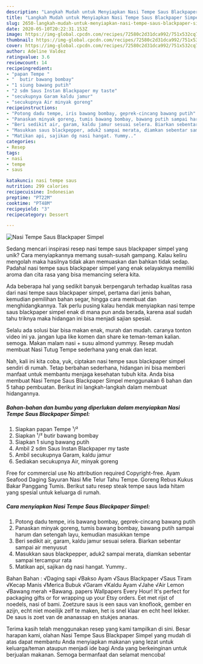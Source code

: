 ```yaml
---
description: "Langkah Mudah untuk Menyiapkan Nasi Tempe Saus Blackpaper Simpel yang Lezat Sekali"
title: "Langkah Mudah untuk Menyiapkan Nasi Tempe Saus Blackpaper Simpel yang Lezat Sekali"
slug: 2650-langkah-mudah-untuk-menyiapkan-nasi-tempe-saus-blackpaper-simpel-yang-lezat-sekali
date: 2020-05-10T20:22:31.153Z
image: https://img-global.cpcdn.com/recipes/72580c2d31dca992/751x532cq70/nasi-tempe-saus-blackpaper-simpel-foto-resep-utama.jpg
thumbnail: https://img-global.cpcdn.com/recipes/72580c2d31dca992/751x532cq70/nasi-tempe-saus-blackpaper-simpel-foto-resep-utama.jpg
cover: https://img-global.cpcdn.com/recipes/72580c2d31dca992/751x532cq70/nasi-tempe-saus-blackpaper-simpel-foto-resep-utama.jpg
author: Adeline Valdez
ratingvalue: 3.6
reviewcount: 14
recipeingredient:
- "papan Tempe "
- "  butir bawang bombay"
- "1 siung bawang putih"
- "2 sdm Saus Instan Blackpaper my taste"
- "secukupnya Garam kaldu jamur"
- "secukupnya Air minyak goreng"
recipeinstructions:
- "Potong dadu tempe, iris bawang bombay, geprek-cincang bawang putih"
- "Panaskan minyak goreng, tumis bawang bombay, bawang putih sampai harum dan setengah layu, kemudian masukkan tempe"
- "Beri sedikit air, garam, kaldu jamur sesuai selera. Biarkan sebentar sampai air menyusut"
- "Masukkan saus blackpepper, aduk2 sampai merata, diamkan sebentar sampai tercampur rata"
- "Matikan api, sajikan dg nasi hangat. Yummy.."
categories:
- Resep
tags:
- nasi
- tempe
- saus

katakunci: nasi tempe saus 
nutrition: 299 calories
recipecuisine: Indonesian
preptime: "PT22M"
cooktime: "PT48M"
recipeyield: "3"
recipecategory: Dessert

---
```



![Nasi Tempe Saus Blackpaper Simpel](https://img-global.cpcdn.com/recipes/72580c2d31dca992/751x532cq70/nasi-tempe-saus-blackpaper-simpel-foto-resep-utama.jpg)

Sedang mencari inspirasi resep nasi tempe saus blackpaper simpel yang unik? Cara menyiapkannya memang susah-susah gampang. Kalau keliru mengolah maka hasilnya tidak akan memuaskan dan bahkan tidak sedap. Padahal nasi tempe saus blackpaper simpel yang enak selayaknya memiliki aroma dan cita rasa yang bisa memancing selera kita.

Ada beberapa hal yang sedikit banyak berpengaruh terhadap kualitas rasa dari nasi tempe saus blackpaper simpel, pertama dari jenis bahan, kemudian pemilihan bahan segar, hingga cara membuat dan menghidangkannya. Tak perlu pusing kalau hendak menyiapkan nasi tempe saus blackpaper simpel enak di mana pun anda berada, karena asal sudah tahu triknya maka hidangan ini bisa menjadi sajian spesial.

Selalu ada solusi biar bisa makan enak, murah dan mudah. caranya tonton video ini ya. jangan lupa like komen dan share ke teman-teman kalian. semoga. Makan malam nasi + susu almond yummyy. Resep mudah membuat Nasi Tutug Tempe sederhana yang enak dan lezat.


Nah, kali ini kita coba, yuk, ciptakan nasi tempe saus blackpaper simpel sendiri di rumah. Tetap berbahan sederhana, hidangan ini bisa memberi manfaat untuk membantu menjaga kesehatan tubuh kita. Anda bisa membuat Nasi Tempe Saus Blackpaper Simpel menggunakan 6 bahan dan 5 tahap pembuatan. Berikut ini langkah-langkah dalam membuat hidangannya.

<!--inarticleads1-->

##### Bahan-bahan dan bumbu yang diperlukan dalam menyiapkan Nasi Tempe Saus Blackpaper Simpel:

1. Siapkan papan Tempe ¹/²
1. Siapkan  ¹/² butir bawang bombay
1. Siapkan 1 siung bawang putih
1. Ambil 2 sdm Saus Instan Blackpaper my taste
1. Ambil secukupnya Garam, kaldu jamur
1. Sediakan secukupnya Air, minyak goreng


Free for commercial use No attribution required Copyright-free. Ayam Seafood Daging Sayuran Nasi Mie Telur Tahu Tempe. Goreng Rebus Kukus Bakar Panggang Tumis. Berikut satu resep steak tempe saus lada hitam yang spesial untuk keluarga di rumah. 

<!--inarticleads2-->

##### Cara menyiapkan Nasi Tempe Saus Blackpaper Simpel:

1. Potong dadu tempe, iris bawang bombay, geprek-cincang bawang putih
1. Panaskan minyak goreng, tumis bawang bombay, bawang putih sampai harum dan setengah layu, kemudian masukkan tempe
1. Beri sedikit air, garam, kaldu jamur sesuai selera. Biarkan sebentar sampai air menyusut
1. Masukkan saus blackpepper, aduk2 sampai merata, diamkan sebentar sampai tercampur rata
1. Matikan api, sajikan dg nasi hangat. Yummy..


Bahan Bahan : √Daging sapi √Bakso Ayam √Saus Blackpaper √Saus Tiram √Kecap Manis √Merica Bubuk √Garam √Kaldu Ayam √Jahe √Air Lemon √Bawang merah +Bawang. papers Wallpapers Every Hour! It&#39;s perfect for packaging gifts or for wrapping up your Etsy orders. Eet met rijst of noedels, nasi of bami. Zoetzure saus is een saus van knoflook, gember en azijn, echt niet moeilijk zelf te maken, het is snel klaar en echt heel lekker. De saus is zoet van de ananassap en stukjes ananas. 

Terima kasih telah menggunakan resep yang kami tampilkan di sini. Besar harapan kami, olahan Nasi Tempe Saus Blackpaper Simpel yang mudah di atas dapat membantu Anda menyiapkan makanan yang lezat untuk keluarga/teman ataupun menjadi ide bagi Anda yang berkeinginan untuk berjualan makanan. Semoga bermanfaat dan selamat mencoba!

